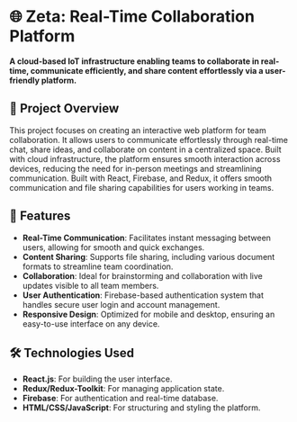 # 🌐 Zeta: Real-Time Collaboration Platform

**A cloud-based IoT infrastructure enabling teams to collaborate in real-time, communicate efficiently, and share content effortlessly via a user-friendly platform.**

## 📜 Project Overview

This project focuses on creating an interactive web platform for team collaboration. It allows users to communicate effortlessly through real-time chat, share ideas, and collaborate on content in a centralized space. Built with cloud infrastructure, the platform ensures smooth interaction across devices, reducing the need for in-person meetings and streamlining communication. Built with React, Firebase, and Redux, it offers smooth communication and file sharing capabilities for users working in teams.

## 🚀 Features

- **Real-Time Communication**: Facilitates instant messaging between users, allowing for smooth and quick exchanges.
- **Content Sharing**: Supports file sharing, including various document formats to streamline team coordination.
- **Collaboration**: Ideal for brainstorming and collaboration with live updates visible to all team members.
- **User Authentication**: Firebase-based authentication system that handles secure user login and account management.
- **Responsive Design**: Optimized for mobile and desktop, ensuring an easy-to-use interface on any device.

## 🛠️ Technologies Used

- **React.js**: For building the user interface.
- **Redux/Redux-Toolkit**: For managing application state.
- **Firebase**: For authentication and real-time database.
- **HTML/CSS/JavaScript**: For structuring and styling the platform.
